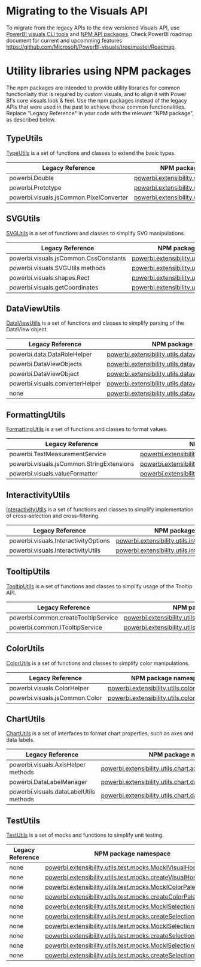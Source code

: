 # Migrating to the Visuals API

To migrate from the legacy APIs to the new versioned Visuals API, use [PowerBI visuals CLI tools](https://github.com/Microsoft/PowerBI-visuals#setting-up-environment) and [NPM API packages](#utility-libraries-using-npm-packages).
Check PowerBI roadmap document for current and upcomming features https://github.com/Microsoft/PowerBI-visuals/tree/master/Roadmap.

# Utility libraries using NPM packages
The npm packages are intended to provide utility libraries for common functionlaity that is required by custom visuals, and to align it with Power BI's core visuals look & feel. 
Use the npm packages instead of the legacy APIs that were used in the past to achieve those common functionalities. Replace "Legacy Reference" in your code with the relevant "NPM package", as described below.

## TypeUtils

[TypeUtils](https://www.npmjs.com/package/powerbi-visuals-utils-typeutils) is a set of functions and classes to extend the basic types.

Legacy Reference | NPM package namespace
--------------|----------------------
powerbi.Double | [powerbi.extensibility.utils.type.Double](https://github.com/Microsoft/powerbi-visuals-utils-typeutils/blob/master/docs/api/double.md)
powerbi.Prototype | [powerbi.extensibility.utils.type.Prototype](https://github.com/Microsoft/powerbi-visuals-utils-typeutils/blob/master/docs/api/prototype.md)
powerbi.visuals.jsCommon.PixelConverter | [powerbi.extensibility.utils.type.PixelConverter](https://github.com/Microsoft/powerbi-visuals-utils-typeutils/blob/master/docs/api/pixelconverter.md)


## SVGUtils

[SVGUtils](https://www.npmjs.com/package/powerbi-visuals-utils-svgutils) is a set of functions and classes to simplify SVG manipulations.

Legacy Reference | NPM package namespace
--------------|----------------------
powerbi.visuals.jsCommon.CssConstants | [powerbi.extensibility.utils.svg.CssConstants](https://github.com/Microsoft/powerbi-visuals-utils-svgutils/blob/master/docs/api/cssConstants.md)
powerbi.visuals.SVGUtils methods | [powerbi.extensibility.utils.svg methods](https://github.com/Microsoft/powerbi-visuals-utils-svgutils/blob/master/docs/api/manipulatation.md)
powerbi.visuals.shapes.Rect | [powerbi.extensibility.utils.svg.shapes.Rect](https://github.com/Microsoft/powerbi-visuals-utils-svgutils/blob/master/docs/api/rect.md)
powerbi.visuals.getCoordinates | [powerbi.extensibility.utils.svg.getCoordinates](https://github.com/Microsoft/powerbi-visuals-utils-svgutils/blob/master/docs/api/pointer.md)


## DataViewUtils

[DataViewUtils](https://www.npmjs.com/package/powerbi-visuals-utils-dataviewutils) is a set of functions and classes to simplify parsing of the DataView object.

Legacy Reference | NPM package namespace
--------------|----------------------
powerbi.data.DataRoleHelper | [powerbi.extensibility.utils.dataview.DataRoleHelper](https://github.com/Microsoft/powerbi-visuals-utils-dataviewutils/blob/master/docs/api/data-role-helper.md)
powerbi.DataViewObjects | [powerbi.extensibility.utils.dataview.DataViewObjects](https://github.com/Microsoft/powerbi-visuals-utils-dataviewutils/blob/master/docs/api/data-view-objects.md)
powerbi.DataViewObject  | [powerbi.extensibility.utils.dataview.DataViewObject](https://github.com/Microsoft/powerbi-visuals-utils-dataviewutils/blob/master/docs/api/data-view-object.md)
powerbi.visuals.converterHelper | [powerbi.extensibility.utils.dataview.converterHelper](https://github.com/Microsoft/powerbi-visuals-utils-dataviewutils/blob/master/docs/api/converter-helper.md)
none | [powerbi.extensibility.utils.dataview.DataViewObjectsParser](https://github.com/Microsoft/powerbi-visuals-utils-dataviewutils/blob/master/docs/api/data-view-objects-parser.md)


## FormattingUtils

[FormattingUtils](https://www.npmjs.com/package/powerbi-visuals-utils-formattingutils) is a set of functions and classes to format values.

Legacy Reference | NPM package namespace
---------------------|----------------------
powerbi.TextMeasurementService | [powerbi.extensibility.utils.formatting.textMeasurementService](https://github.com/Microsoft/powerbi-visuals-utils-formattingutils/blob/master/docs/api/text-measurement-service.md)
powerbi.visuals.jsCommon.StringExtensions | [powerbi.extensibility.utils.formatting.stringExtensions](https://github.com/Microsoft/powerbi-visuals-utils-formattingutils/blob/master/docs/api/string-extensions.md)
powerbi.visuals.valueFormatter | [powerbi.extensibility.utils.formatting.valueFormatter](https://github.com/Microsoft/powerbi-visuals-utils-formattingutils/blob/master/docs/api/value-formatter.md)


## InteractivityUtils

[InteractivityUtils](https://www.npmjs.com/package/powerbi-visuals-utils-interactivityutils) is a set of functions and classes to simplify implementation of cross-selection and cross-filtering.

Legacy Reference | NPM package namespace
--------------|----------------------
powerbi.visuals.InteractivityOptions | [powerbi.extensibility.utils.interactivity](https://github.com/Microsoft/powerbi-visuals-utils-interactivityutils/blob/master/docs/api/interactivityService.md)
powerbi.visuals.InteractivityUtils | [powerbi.extensibility.utils.interactivity.interactivityUtils](https://github.com/Microsoft/powerbi-visuals-utils-interactivityutils/blob/master/docs/api/interactivityUtils.md)


## TooltipUtils

[TooltipUtils](https://www.npmjs.com/package/powerbi-visuals-utils-tooltiputils) is a set of functions and classes to simplify usage of the Tooltip API.

Legacy Reference | NPM package namespace
--------------|----------------------
powerbi.common.createTooltipService | [powerbi.extensibility.utils.tooltip.createTooltipServiceWrapper](https://github.com/Microsoft/powerbi-visuals-utils-tooltiputils/blob/master/docs/api/tooltipservice.md)
powerbi.common.ITooltipService | [powerbi.extensibility.utils.tooltip.ITooltipServiceWrapper](https://github.com/Microsoft/powerbi-visuals-utils-tooltiputils/blob/master/docs/api/tooltipservice.md#itooltipservicewrapper)
 

## ColorUtils

[ColorUtils](https://www.npmjs.com/package/powerbi-visuals-utils-colorutils) is a set of functions and classes to simplify color manipulations.

Legacy Reference | NPM package namespace
--------------|----------------------
powerbi.visuals.ColorHelper | [powerbi.extensibility.utils.color.ColorHelper](https://github.com/Microsoft/powerbi-visuals-utils-colorutils/blob/master/docs/api/colorHelper.md)
powerbi.visuals.jsCommon.Color | [powerbi.extensibility.utils.color methods](https://github.com/Microsoft/powerbi-visuals-utils-colorutils/blob/master/docs/api/colorUtils.md)


## ChartUtils

[ChartUtils](https://www.npmjs.com/package/powerbi-visuals-utils-chartutils) is a set of interfaces to format chart properties, such as axes and data labels.

Legacy Reference | NPM package namespace
--------------|----------------------
powerbi.visuals.AxisHelper methods | [powerbi.extensibility.utils.chart.axis methods](https://github.com/Microsoft/powerbi-visuals-utils-chartutils/blob/master/docs/api/axis-helper.md)
powerbi.DataLabelManager | [powerbi.extensibility.utils.chart.dataLabel.DataLabelManager](https://github.com/Microsoft/powerbi-visuals-utils-chartutils/blob/master/docs/api/data-label-manager.md)
powerbi.visuals.dataLabelUtils methods | [powerbi.extensibility.utils.chart.dataLabel.utils methods](https://github.com/Microsoft/powerbi-visuals-utils-chartutils/blob/master/docs/api/data-label-utils.md)


## TestUtils

[TestUtils](https://www.npmjs.com/package/powerbi-visuals-utils-testutils) is a set of mocks and functions to simplify unit testing.

Legacy Reference | NPM package namespace
--------------|----------------------
none | [powerbi.extensibility.utils.test.mocks.MockIVisualHost](https://github.com/Microsoft/powerbi-visuals-utils-testutils/blob/master/docs/api/mock-ivisual-host.md)
none | [powerbi.extensibility.utils.test.mocks.createVisualHost](https://github.com/Microsoft/powerbi-visuals-utils-testutils/blob/master/docs/api/mock-ivisual-host.md#createvisualhost)
none | [powerbi.extensibility.utils.test.mocks.MockIColorPalette](https://github.com/Microsoft/powerbi-visuals-utils-testutils/blob/master/docs/api/mock-icolor-palette.md)
none | [powerbi.extensibility.utils.test.mocks.createColorPalette](https://github.com/Microsoft/powerbi-visuals-utils-testutils/blob/master/docs/api/mock-icolor-palette.md#createcolorpalette)
none | [powerbi.extensibility.utils.test.mocks.MockISelectionId](https://github.com/Microsoft/powerbi-visuals-utils-testutils/blob/master/docs/api/mock-iselectionid.md)
none | [powerbi.extensibility.utils.test.mocks.createSelectionId](https://github.com/Microsoft/powerbi-visuals-utils-testutils/blob/master/docs/api/mock-iselectionid.md#createselectionid)
none | [powerbi.extensibility.utils.test.mocks.MockISelectionIdBuilder](https://github.com/Microsoft/powerbi-visuals-utils-testutils/blob/master/docs/api/mock-iselection-idbuilder.md)
none | [powerbi.extensibility.utils.test.mocks.createSelectionIdBuilder](https://github.com/Microsoft/powerbi-visuals-utils-testutils/blob/master/docs/api/mock-iselection-idbuilder.md#createselectionidbuilder)
none | [powerbi.extensibility.utils.test.mocks.MockISelectionManager](https://github.com/Microsoft/powerbi-visuals-utils-testutils/blob/master/docs/api/mock-iselection-manager.md)
none | [powerbi.extensibility.utils.test.mocks.createSelectionManager](https://github.com/Microsoft/powerbi-visuals-utils-testutils/blob/master/docs/api/mock-iselection-manager.md#createselectionmanager)

